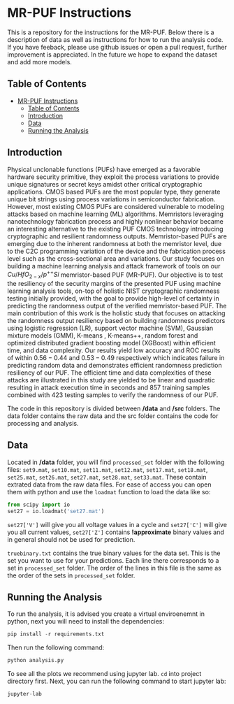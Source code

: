 # MR-PUF Instructions

This is a repository for the instructions for the MR-PUF. Below there is a description of data as well as instructions for how to run the analysis code. If you have feeback, please use github issues or open a pull request, further improvement is appreciated. In the future we hope to expand the dataset and add more models.

## Table of Contents

- [MR-PUF Instructions](#mr-puf-instructions)
  - [Table of Contents](#table-of-contents)
  - [Introduction](#introduction)
  - [Data](#data)
  - [Running the Analysis](#running-the-analysis)

## Introduction

Physical unclonable functions (PUFs) have emerged as a favorable hardware security primitive, they exploit the process variations to provide unique signatures or secret keys amidst other critical cryptographic applications. CMOS based PUFs are the most popular type, they generate unique bit strings using process variations in semiconductor fabrication. However, most existing CMOS PUFs are considered vulnerable to modeling attacks based on machine learning (ML) algorithms. Memristors leveraging nanotechnology fabrication process and highly nonlinear behavior became an interesting alternative to the existing PUF CMOS technology introducing cryptographic and resilient randomness outputs. Memristor-based PUFs are emerging due to the inherent randomness at both the memristor level, due to the C2C programming variation of the device and the fabrication process level such as the cross-sectional area and variations. Our study focuses on building a machine learning analysis and attack framework of tools on our $Cu/HfO_{2-x}/p^{++}Si$  memristor-based PUF (MR-PUF). Our objective is  to test the resiliency of the security margins of the presented PUF using machine learning analysis tools, on-top of holistic NIST cryptographic randomness testing initially provided, with the goal to provide high-level of certainty in predicting the randomness output of the verified memristor-based PUF.  The main contribution of this work is the holistic study that focuses on attacking the randomness output resiliency based on building randomness predictors using logistic regression (LR), support vector machine (SVM), Gaussian mixture models (GMM), K-means , K-means$++$, random forest and optimized distributed gradient boosting model (XGBoost) within efficient time, and data complexity. Our results yield low accuracy and ROC results of within $0.56-0.44$ and $0.53-0.49$ respectively which indicates failure in predicting random data and demonstrates efficient randomness prediction resiliency of our PUF. The efficient time and data complexities of these attacks are illustrated in this study are yielded to be linear and quadratic resulting in attack execution time in seconds and 857 training samples combined with 423 testing samples to verify the randomness of our PUF.

The code in this repository is divided between **/data** and **/src** folders. The data folder contains the raw data and the src folder contains the code for processing and analysis.

## Data

Located in **/data** folder, you will find `processed_set` folder with the following files: `set9.mat`, `set10.mat`, `set11.mat`, `set12.mat`, `set17.mat`, `set18.mat`, `set25.mat`, `set26.mat`, `set27.mat`, `set28.mat`,  `set33.mat`. These contain extrated data from the raw data files. For ease of access you can open them with python and use the `loadmat` function to load the data like so:

```python
from scipy import io
set27 = io.loadmat('set27.mat')
```

`set27['V']` will give you all voltage values in a cycle and `set27['C']` will give you all current values, `set27['Z']` contains **!approximate** binary values and in general should not be used for prediction.

`truebinary.txt` contains the true binary values for the data set. This is the set you want to use for your predictions. Each line there corresponds to a set in `processed_set` folder. The order of the lines in this file is the same as the order of the sets in `processed_set` folder.

## Running the Analysis

To run the analysis, it is advised you create a virtual enviroenemnt in python, next you will need to install the dependencies:

```python
pip install -r requirements.txt
```

Then run the following command:

```python
python analysis.py
```

To see all the plots we recommend using jupyter lab. `cd` into project directory first.  Next, you can run the following command to start jupyter lab:

```python
jupyter-lab
```
